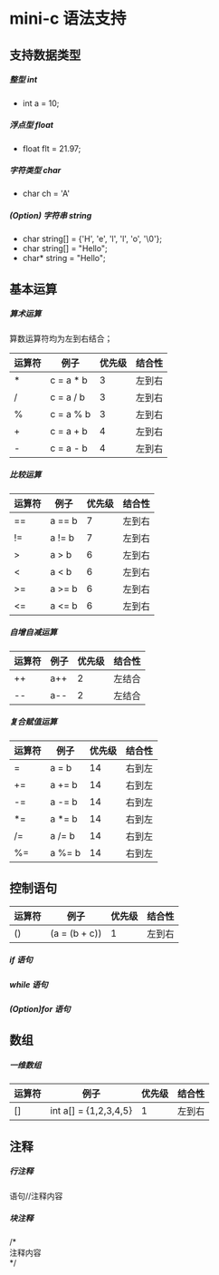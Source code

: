 # mini-c 语法支持

## 支持数据类型
##### 整型 int
+ int a = 10;
##### 浮点型 float
+ float flt = 21.97;
##### 字符类型 char
+ char ch = 'A'
##### (Option) 字符串 string
+ char string[] = {'H', 'e', 'l', 'l', 'o', '\0'};  
+ char string[] = "Hello";
+ char* string = "Hello";

## 基本运算
##### 算术运算
算数运算符均为左到右结合；

| 运算符 | 例子 | 优先级 | 结合性 |
| ------ | ------ | ------ | ----- |
| * | c = a * b | 3 | 左到右 |
| / | c = a / b | 3 | 左到右 |
| % | c = a % b | 3 | 左到右 |
| + | c = a + b | 4 | 左到右 |
| - | c = a - b | 4 | 左到右 |

##### 比较运算
| 运算符 | 例子 | 优先级 | 结合性 |
| ------ | ------ | ------ | ------ |
| == | a == b | 7 | 左到右 |
| != | a != b | 7 | 左到右 |
| > | a > b | 6 | 左到右 |
| < | a < b | 6 | 左到右 |
| >= | a >= b | 6 | 左到右 |
| <= | a <= b | 6 | 左到右 |
##### 自增自减运算
| 运算符 | 例子 | 优先级 | 结合性 |
| ------ | ------ | ------ | ------ |
| ++ | a++ | 2 | 左结合 |
| -- | a-- | 2 | 左结合 |
##### 复合赋值运算
| 运算符 | 例子 | 优先级 | 结合性 |
| ------ | ------ | ------ | ------ |
| = | a = b | 14 | 右到左 |
| += | a += b | 14 | 右到左 |
| -= | a -= b | 14 | 右到左 |
| *= | a *= b | 14 | 右到左 |
| /= | a /= b | 14 | 右到左 |
| %= | a %= b | 14 | 右到左 |

## 控制语句
| 运算符 | 例子 | 优先级 | 结合性 |
| ------ | ------ | ------ | ------ |
| () | (a = (b + c)) | 1 | 左到右 |

##### if 语句
##### while 语句
##### (Option)for 语句

## 数组
##### 一维数组
| 运算符 | 例子 | 优先级 | 结合性 |
| ------ | ------ | ------ | ------ |
| [] | int a[] = {1,2,3,4,5} | 1 | 左到右 |

## 注释
##### 行注释
语句//注释内容
##### 块注释
/\*  
  注释内容  
\*/
